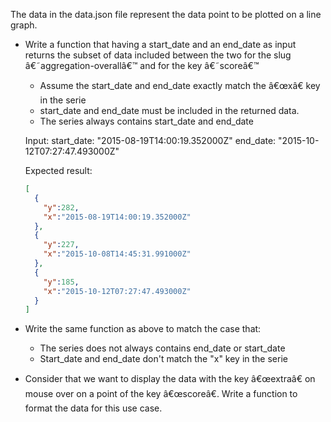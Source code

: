 The data in the data.json file represent the data point to be plotted on a line graph.

- Write a function that having a start_date and an end_date as input returns the subset of data included between the two for the slug â€˜aggregation-overallâ€™ and for the key â€˜scoreâ€™
  - Assume the start_date and end_date exactly match the â€œxâ€ key in the serie
  - start_date and end_date must be included in the returned data.
  - The series always contains start_date and end_date
	
  Input: 
  start_date: "2015-08-19T14:00:19.352000Z"
  end_date: "2015-10-12T07:27:47.493000Z"

  Expected result:
  ```json
  [
    {
      "y":282,
      "x":"2015-08-19T14:00:19.352000Z"
    },
    {
      "y":227,
      "x":"2015-10-08T14:45:31.991000Z"
    },
    {
      "y":185,
      "x":"2015-10-12T07:27:47.493000Z"
    }
  ]
  ```

- Write the same function as above to match the case that:
  - The series does not always contains end_date or start_date
  - Start_date and end_date don't match the "x" key in the serie

- Consider that we want to display the data with the key â€œextraâ€ on mouse over on a point of the key â€œscoreâ€. Write a function to format the data for this use case. 